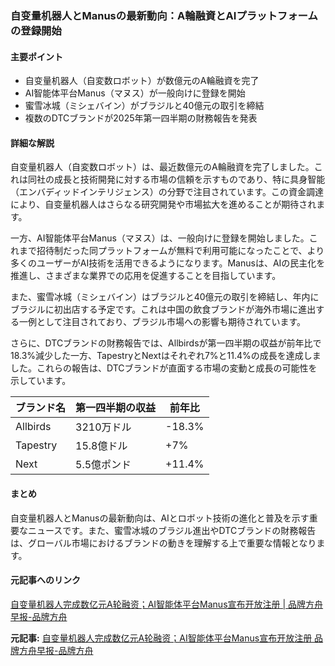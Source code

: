 ### 自变量机器人とManusの最新動向：A輪融資とAIプラットフォームの登録開始

#### 主要ポイント
- 自变量机器人（自変数ロボット）が数億元のA輪融資を完了
- AI智能体平台Manus（マヌス）が一般向けに登録を開始
- 蜜雪冰城（ミシェバイン）がブラジルと40億元の取引を締結
- 複数のDTCブランドが2025年第一四半期の財務報告を発表

#### 詳細な解説

自变量机器人（自変数ロボット）は、最近数億元のA輪融資を完了しました。これは同社の成長と技術開発に対する市場の信頼を示すものであり、特に具身智能（エンバディッドインテリジェンス）の分野で注目されています。この資金調達により、自变量机器人はさらなる研究開発や市場拡大を進めることが期待されます。

一方、AI智能体平台Manus（マヌス）は、一般向けに登録を開始しました。これまで招待制だった同プラットフォームが無料で利用可能になったことで、より多くのユーザーがAI技術を活用できるようになります。Manusは、AIの民主化を推進し、さまざまな業界での応用を促進することを目指しています。

また、蜜雪冰城（ミシェバイン）はブラジルと40億元の取引を締結し、年内にブラジルに初出店する予定です。これは中国の飲食ブランドが海外市場に進出する一例として注目されており、ブラジル市場への影響も期待されています。

さらに、DTCブランドの財務報告では、Allbirdsが第一四半期の収益が前年比で18.3%減少した一方、TapestryとNextはそれぞれ7%と11.4%の成長を達成しました。これらの報告は、DTCブランドが直面する市場の変動と成長の可能性を示しています。

| ブランド名 | 第一四半期の収益 | 前年比 |
|------------|------------------|-------|
| Allbirds | 3210万ドル | -18.3%|
| Tapestry | 15.8億ドル | +7% |
| Next | 5.5億ポンド | +11.4%|

#### まとめ
自变量机器人とManusの最新動向は、AIとロボット技術の進化と普及を示す重要なニュースです。また、蜜雪冰城のブラジル進出やDTCブランドの財務報告は、グローバル市場におけるブランドの動きを理解する上で重要な情報となります。

#### 元記事へのリンク
[自变量机器人完成数亿元A轮融资；AI智能体平台Manus宣布开放注册 | 品牌方舟早报-品牌方舟](記事のリンク)

**元記事:** [自变量机器人完成数亿元A轮融资；AI智能体平台Manus宣布开放注册 品牌方舟早报-品牌方舟](https://www.brandark.com/t/YsDCvORk)